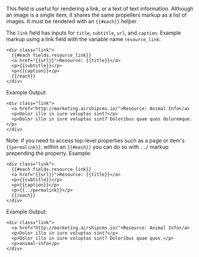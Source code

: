 This field is useful for rendering a link, or a text of text information. Although an image is a single item, it shares the same propellers markup as a list of images. It must be rendered with an `{{#each}}` helper. 

The `link` field has inputs for `title`, `subtitle`, `url`, and `caption`. Example markup using a link field with the variable name `resource_link`:
```
<div class="link">
  {{#each fields.resource_link}}
  <a href="{{url}}">Resource: {{title}}</a>
  <p>{{subtitle}}</p>
  <p>{{caption}}</p>
  {{/each}}
</div>
```

Example Output:
```
<div class="link">
  <a href="http://marketing.airshipcms.io/">Resource: Animal Info</a>
  <p>Dolor illo in iure voluptas sint?</p>
  <p>Dolor illo in iure voluptas sint? Doloribus quae quos doloremque.</p>
</div>
```

Note: if you need to access top-level properties such as a page or item's `{{permalink}}`, within an `{{#each}}` you can do so with `../` markup prepending the property. Example:
```
<div class="link">
  {{#each fields.resource_link}}
  <a href="{{url}}">Resource: {{title}}</a>
  <p>{{subtitle}}</p>
  <p>{{caption}}</p>
  <p>{{../permalink}}</p>
  {{/each}}
</div>
```

Example Output:
```
<div class="link">
  <a href="http://marketing.airshipcms.io/">Resource: Animal Info</a>
  <p>Dolor illo in iure voluptas sint?</p>
  <p>Dolor illo in iure voluptas sint? Doloribus quae quos.</p>
  <p>animal-info</p>
</div>
```
